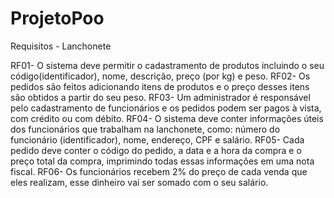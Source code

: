 # ProjetoPoo
Requisitos - Lanchonete

RF01- O sistema deve permitir o cadastramento de produtos incluindo o seu código(identificador), nome, descrição, preço (por kg) e peso. 
RF02- Os pedidos são feitos adicionando itens de produtos e o preço desses itens são obtidos a partir do seu peso.
RF03- Um administrador é responsável pelo cadastramento de funcionários e os pedidos podem ser pagos à vista, com crédito ou com débito.
RF04- O sistema deve conter informações úteis dos funcionários que trabalham na lanchonete, como: número do funcionário (identificador), nome, endereço, CPF e salário.
RF05- Cada pedido deve conter o código do pedido, a data e a hora da compra e o preço total da compra, imprimindo todas essas informações em uma nota fiscal.
RF06- Os funcionários recebem 2% do preço de cada venda que eles realizam, esse dinheiro vai ser somado com o seu salário.
